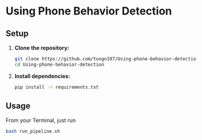 # Using Phone Behavior Detection

## Setup

1.  **Clone the repository:**
    ```bash
    git clone https://github.com/tungn197/Using-phone-behavior-detection.git
    cd Using-phone-behavior-detection
    ```

2.  **Install dependencies:**
    ```bash
    pip install -r requirements.txt
    ```

## Usage
From your Terminal, just run

```bash
bash run_pipeline.sh
```